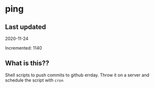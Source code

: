 # ping

## Last updated
2020-11-24

Incremented: 1140

## What is this??
Shell scripts to push commits to github errday. Throw it on a server and schedule the script with `cron`
